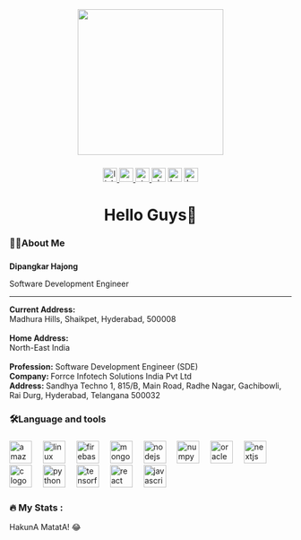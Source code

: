 <div align="center">
  <img height="260" src="https://lh3.googleusercontent.com/pw/AP1GczOpB2oKg4dUgZenr2r7vL4n5KZCLQNGFMB0N1fAVSw4M4x4wnPuIdZ7zE1v4HQzjjcHbbYzLDCs2UFtKZYSS5mQymx9tCc3yXa8Jr0VLvsOldtDY9OnePk2QDFw41FMW2ZXytQX848k-Kq18jsXPeAT=w1849-h555-s-no-gm?authuser=0"  />
</div>

###

<div align="center">
  <a href="https://www.linkedin.com/in/idipangkar-ai/" target="_blank">
    <img src="https://img.shields.io/static/v1?message=LinkedIn&logo=linkedin&label=&color=0077B5&logoColor=white&labelColor=&style=for-the-badge" height="25" alt="linkedin logo"  />
  </a>
  <a href="www.youtube.com/@Dipangkar-H" target="_blank">
    <img src="https://img.shields.io/static/v1?message=Youtube&logo=youtube&label=&color=FF0000&logoColor=white&labelColor=&style=for-the-badge" height="25" alt="youtube logo"  />
  </a>
  <a href="https://stackoverflow.com/users/23104019/dipangkar-h" target="_blank">
    <img src="https://img.shields.io/static/v1?message=Stackoverflow&logo=stackoverflow&label=&color=FE7A16&logoColor=white&labelColor=&style=for-the-badge" height="25" alt="stackoverflow logo"  />
  </a>
  <img src="https://img.shields.io/static/v1?message=Slack&logo=slack&label=&color=4A154B&logoColor=white&labelColor=&style=for-the-badge" height="25" alt="slack logo"  />
  <img src="https://img.shields.io/static/v1?message=HackerRank&logo=hackerrank&label=&color=2EC866&logoColor=white&labelColor=&style=for-the-badge" height="25" alt="hackerrank logo"  />
  <img src="https://img.shields.io/static/v1?message=Ko-fi&logo=ko-fi&label=&color=F16061&logoColor=white&labelColor=&style=for-the-badge" height="25" alt="ko-fi logo"  />
</div>

###
<h1 align="center">Hello Guys👋</h1>

###
<h3 align="left">👩‍💻About Me</h3>

###
<p align="left",> <b> Dipangkar Hajong </b> </p>
  <p>Software Development Engineer
  <hr>
  <b> Current Address:</b>
  <br>Madhura Hills, Shaikpet, Hyderabad, 500008 <br>
  <br><b> Home Address:</b>
  <br>North-East India <br>
  <br><b> Profession:</b> Software Development Engineer (SDE)
  <br> <b>Company: </b>Forrce Infotech Solutions India Pvt Ltd
  <br><b>Address: </b>Sandhya Techno 1, 815/B, Main Road, Radhe Nagar, Gachibowli, Rai Durg, Hyderabad, Telangana 500032

###

<h3 align="left">🛠Language and tools</h3>

###

<div align="left">
  <img src="https://cdn.jsdelivr.net/gh/devicons/devicon/icons/amazonwebservices/amazonwebservices-line-wordmark.svg" height="40" alt="amazonwebservices logo"  />
  <img width="12" />
  <img src="https://cdn.jsdelivr.net/gh/devicons/devicon/icons/linux/linux-original.svg" height="40" alt="linux logo"  />
  <img width="12" />
  <img src="https://cdn.jsdelivr.net/gh/devicons/devicon/icons/firebase/firebase-plain.svg" height="40" alt="firebase logo"  />
  <img width="12" />
  <img src="https://cdn.jsdelivr.net/gh/devicons/devicon/icons/mongodb/mongodb-original.svg" height="40" alt="mongodb logo"  />
  <img width="12" />
  <img src="https://cdn.jsdelivr.net/gh/devicons/devicon/icons/nodejs/nodejs-original.svg" height="40" alt="nodejs logo"  />
  <img width="12" />
  <img src="https://cdn.jsdelivr.net/gh/devicons/devicon/icons/numpy/numpy-original.svg" height="40" alt="numpy logo"  />
  <img width="12" />
  <img src="https://cdn.jsdelivr.net/gh/devicons/devicon/icons/oracle/oracle-original.svg" height="40" alt="oracle logo"  />
  <img width="12" />
  <img src="https://cdn.jsdelivr.net/gh/devicons/devicon/icons/nextjs/nextjs-original.svg" height="40" alt="nextjs logo"  />
  <img width="12" />
  <img src="https://cdn.jsdelivr.net/gh/devicons/devicon/icons/c/c-original.svg" height="40" alt="c logo"  />
  <img width="12" />
  <img src="https://cdn.jsdelivr.net/gh/devicons/devicon/icons/python/python-original.svg" height="40" alt="python logo"  />
  <img width="12" />
  <img src="https://cdn.jsdelivr.net/gh/devicons/devicon/icons/tensorflow/tensorflow-original.svg" height="40" alt="tensorflow logo"  />
  <img width="12" />
  <img src="https://cdn.jsdelivr.net/gh/devicons/devicon/icons/react/react-original.svg" height="40" alt="react logo"  />
  <img width="12" />
  <img src="https://cdn.jsdelivr.net/gh/devicons/devicon/icons/javascript/javascript-original.svg" height="40" alt="javascript logo"  />
</div>

###

<h3 align="left">🔥   My Stats :</h3>

<p align="left">HakunA MatatA! &#128514;</p>

###
